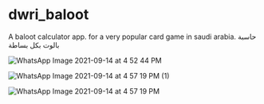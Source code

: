 # dwri_baloot

A baloot calculator app. for a very popular card game in saudi arabia. حاسبة بالوت بكل بساطة 

![WhatsApp Image 2021-09-14 at 4 52 44 PM](https://user-images.githubusercontent.com/66402623/133270355-47c82e9c-2674-4948-83e5-b9bfa277c632.jpeg)

![WhatsApp Image 2021-09-14 at 4 57 19 PM (1)](https://user-images.githubusercontent.com/66402623/133271220-04669dcf-d664-4852-8de6-11b94d62a387.jpeg)

![WhatsApp Image 2021-09-14 at 4 57 19 PM](https://user-images.githubusercontent.com/66402623/133271232-becb6b90-e30f-4793-84aa-2af7f6a29c13.jpeg)


